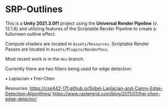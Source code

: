 # SRP-Outlines

This is a **Unity 2021.3.0f1** project using the **Universal Render Pipeline** (v. 12.1.6) and utilizing features of the Scriptable Render Pipeline to create a fullscreen outline effect.

Compute shaders are located in `Assets/Resources`.
Scriptable Render Passes are located in `Assets/Plugins/RenderPass`.

Most recent work is in the `dev` branch.

Currently there are two filters being used for edge detection:

• Laplacian
• Frei-Chen

Resources:
https://cse442-17f.github.io/Sobel-Laplacian-and-Canny-Edge-Detection-Algorithms/
https://www.rastergrid.com/blog/2011/01/frei-chen-edge-detector/